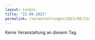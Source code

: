 ```yaml
---
layout: single
title: "22.08.2021"
permalink: /veranstaltungen/2021/08/22/
---
```


Keine Veranstaltung an diesem Tag.
